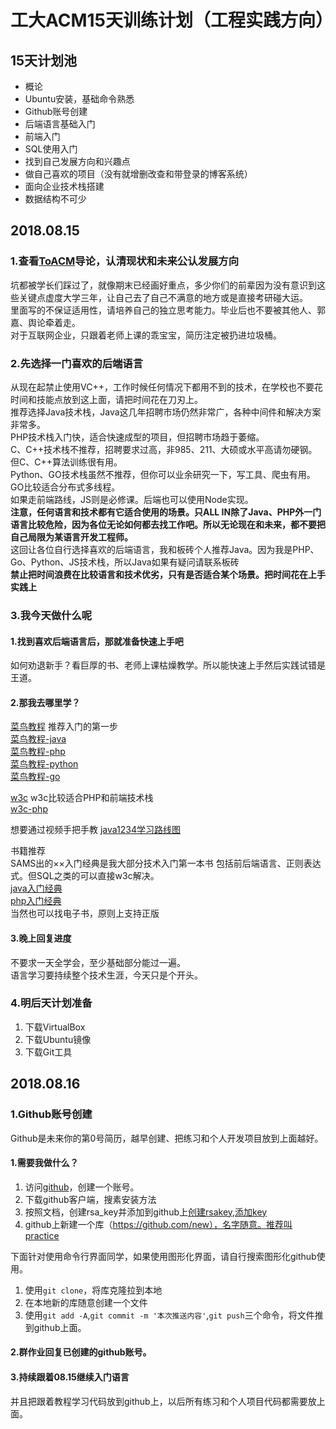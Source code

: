 # 工大ACM15天训练计划（工程实践方向）  

## 15天计划池
+ 概论
+ Ubuntu安装，基础命令熟悉
+ Github账号创建
+ 后端语言基础入门
+ 前端入门
+ SQL使用入门
+ 找到自己发展方向和兴趣点
+ 做自己喜欢的项目（没有就增删改查和带登录的博客系统）
+ 面向企业技术栈搭建
+ 数据结构不可少

## 2018.08.15  
### 1.查看[ToACM](https://github.com/SUTFutureCoder/ToSUTACM/)导论，认清现状和未来公认发展方向  
坑都被学长们踩过了，就像期末已经画好重点，多少你们的前辈因为没有意识到这些关键点虚度大学三年，让自己去了自己不满意的地方或是直接考研碰大运。   
里面写的不保证适用性，请培养自己的独立思考能力。毕业后也不要被其他人、郭嘉、舆论牵着走。   
对于互联网企业，只跟着老师上课的乖宝宝，简历注定被扔进垃圾桶。  

### 2.先选择一门喜欢的后端语言
从现在起禁止使用VC++，工作时候任何情况下都用不到的技术，在学校也不要花时间和技能点放到这上面，请把时间花在刀刃上。  
推荐选择Java技术栈，Java这几年招聘市场仍然非常广，各种中间件和解决方案非常多。  
PHP技术栈入门快，适合快速成型的项目，但招聘市场趋于萎缩。  
C、C++技术栈不推荐，招聘要求过高，非985、211、大硕或水平高请勿硬钢。但C、C++算法训练很有用。  
Python、GO技术栈虽然不推荐，但你可以业余研究一下，写工具、爬虫有用。GO比较适合分布式多线程。  
如果走前端路线，JS则是必修课。后端也可以使用Node实现。   
**注意，任何语言和技术都有它适合使用的场景。只ALL IN除了Java、PHP外一门语言比较危险，因为各位无论如何都去找工作吧。所以无论现在和未来，都不要把自己局限为某语言开发工程师。**    
这回让各位自行选择喜欢的后端语言，我和板砖个人推荐Java。因为我是PHP、Go、Python、JS技术栈，所以Java如果有疑问请联系板砖  
**禁止把时间浪费在比较语言和技术优劣，只有是否适合某个场景。把时间花在上手实践上**  

### 3.我今天做什么呢
#### 1.找到喜欢后端语言后，那就准备快速上手吧
如何劝退新手？看巨厚的书、老师上课枯燥教学。所以能快速上手然后实践试错是王道。  

#### 2.那我去哪里学？
[菜鸟教程](http://www.runoob.com/)
推荐入门的第一步  
[菜鸟教程-java](http://www.runoob.com/java/java-tutorial.html)  
[菜鸟教程-php](http://www.runoob.com/php/php-tutorial.html)  
[菜鸟教程-python](http://www.runoob.com/python/python-tutorial.html)  
[菜鸟教程-go](http://www.runoob.com/go/go-tutorial.html)

[w3c](http://www.w3school.com.cn/)
w3c比较适合PHP和前端技术栈  
[w3c-php](http://www.w3school.com.cn/php/index.asp)  

想要通过视频手把手教
[java1234学习路线图](http://www.java1234.com/javaxuexiluxiantu.html)  

书籍推荐  
SAMS出的××入门经典是我大部分技术入门第一本书
包括前后端语言、正则表达式。但SQL之类的可以直接w3c解决。  
[java入门经典](https://item.jd.com/11761109.html)  
[php入门经典](https://item.jd.com/25424540924.html)  
当然也可以找电子书，原则上支持正版  

#### 3.晚上回复进度
不要求一天全学会，至少基础部分能过一遍。  
语言学习要持续整个技术生涯，今天只是个开头。  

### 4.明后天计划准备
1. 下载VirtualBox
2. 下载Ubuntu镜像
3. 下载Git工具

## 2018.08.16
### 1.Github账号创建
Github是未来你的第0号简历，越早创建、把练习和个人开发项目放到上面越好。
#### 1.需要我做什么？
1. 访问[github](http://github.com/)，创建一个账号。
2. 下载github客户端，搜素安装方法
3. 按照文档，创建rsa_key并添加到github上[创建rsakey](https://help.github.com/articles/generating-a-new-ssh-key-and-adding-it-to-the-ssh-agent/),[添加key](https://help.github.com/articles/adding-a-new-ssh-key-to-your-github-account/)
4. github上新建一个库（https://github.com/new），名字随意。推荐叫practice

下面针对使用命令行界面同学，如果使用图形化界面，请自行搜索图形化github使用。

1. 使用```git clone```，将库克隆拉到本地
2. 在本地新的库随意创建一个文件
3. 使用```git add -A```,```git commit -m '本次推送内容'```,```git push```三个命令，将文件推到github上面。

#### 2.群作业回复已创建的github账号。

#### 3.持续跟着08.15继续入门语言
并且把跟着教程学习代码放到github上，以后所有练习和个人项目代码都需要放上面。
